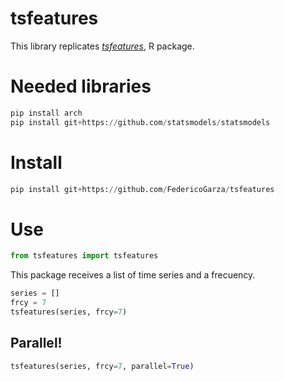 # tsfeatures

This library replicates _[tsfeatures](https://github.com/robjhyndman/tsfeatures)_, R package.

# Needed libraries


``` python
pip install arch
pip install git+https://github.com/statsmodels/statsmodels
```

# Install

``` python
pip install git+https://github.com/FedericoGarza/tsfeatures
```


# Use

``` python
from tsfeatures import tsfeatures
```

This package receives a list of time series and a frecuency.

``` python
series = []
frcy = 7
tsfeatures(series, frcy=7)
```

## Parallel!


``` python
tsfeatures(series, frcy=7, parallel=True)
```

